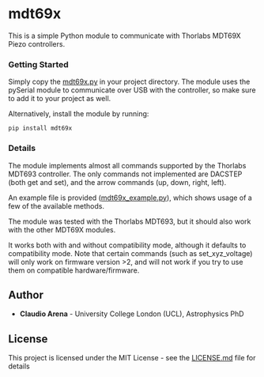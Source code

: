 # mdt69x

This is a simple Python module to communicate with Thorlabs MDT69X Piezo controllers.

### Getting Started

Simply copy the [mdt69x.py](mdt69x/mdt69x.py) in your project directory.
The module uses the pySerial module to communicate over USB with the controller, so make sure to add it to your project as well.

Alternatively, install the module by running:

```
pip install mdt69x
```


### Details

The module implements almost all commands supported by the Thorlabs MDT693 controller.
The only commands not implemented are DACSTEP (both get and set), and the arrow commands (up, down, right, left).

An example file is provided ([mdt69x_example.py](examples/mdt69x_example.py)), which shows usage of a few of the available methods.


The module was tested with the Thorlabs MDT693, but it should also work with the other MDT69X modules.

It works both with and without compatibility mode,
although it defaults to compatibility mode.
Note that certain commands (such as set_xyz_voltage) will only work on firmware version >2,
 and will not work if you try to use them on compatible hardware/firmware.

## Author

* **Claudio Arena** - University College London (UCL), Astrophysics PhD 

## License

This project is licensed under the MIT License - see the [LICENSE.md](LICENSE.md) file for details
